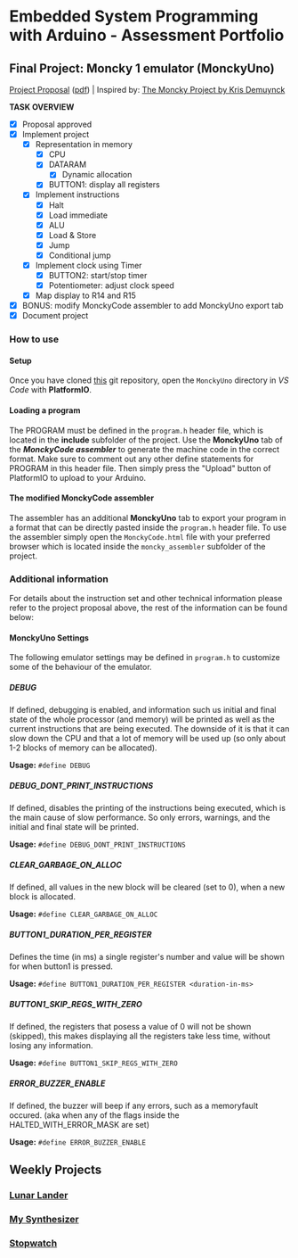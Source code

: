 # Embedded System Programming with Arduino - Assessment Portfolio

## **Final Project:** Moncky 1 emulator (MonckyUno)
[Project Proposal](/assets/project-proposal.md) ([pdf](/assets/project-proposal.pdf)) | Inspired by: [The Moncky Project by Kris Demuynck](https://gitlab.com/big-bat/moncky)

**TASK OVERVIEW**
- [x] Proposal approved
- [x] Implement project
    - [x] Representation in memory
        - [x] CPU
        - [x] DATARAM
            - [x] Dynamic allocation
        - [x] BUTTON1: display all registers
    - [x] Implement instructions
        - [x] Halt
        - [x] Load immediate
        - [x] ALU
        - [x] Load & Store
        - [x] Jump
        - [x] Conditional jump
    - [x] Implement clock using Timer
        - [x] BUTTON2: start/stop timer
        - [x] Potentiometer: adjust clock speed
    - [x] Map display to R14 and R15
- [x] BONUS: modify MonckyCode assembler to add MonckyUno export tab
- [x] Document project

### **How to use**
#### **Setup**
Once you have cloned [this](https://github.com/bdev42/infra2-arduino-portfolio.git) git repository,
open the `MonckyUno` directory in _VS Code_ with **PlatformIO**.

#### **Loading a program**
The PROGRAM must be defined in the `program.h` header file,
which is located in the **include** subfolder of the project.
Use the **MonckyUno** tab of the **_MonckyCode assembler_** to
generate the machine code in the correct format. Make sure to
comment out any other define statements for PROGRAM in this header file.
Then simply press the "Upload" button of PlatformIO to upload to your Arduino.

#### **The modified MonckyCode assembler**
The assembler has an additional **MonckyUno** tab to export
your program in a format that can be directly pasted inside
the `program.h` header file. To use the assembler simply
open the `MonckyCode.html` file with your preferred browser
which is located inside the `moncky_assembler` subfolder of
the project.

### **Additional information**
For details about the instruction set and other technical information please refer to the project proposal above,
the rest of the information can be found below:
#### **MonckyUno Settings**
The following emulator settings may be defined in `program.h`
to customize some of the behaviour of the emulator.

##### **DEBUG**
If defined, debugging is enabled, and information such us initial
and final state of the whole processor (and memory) will be printed
as well as the current instructions that are being executed.
The downside of it is that it can slow down the CPU and that
a lot of memory will be used up (so only about 1-2 blocks of
memory can be allocated).

**Usage:** `#define DEBUG`
##### **DEBUG_DONT_PRINT_INSTRUCTIONS**
If defined, disables the printing of the instructions
being executed, which is the main cause of slow performance.
So only errors, warnings, and the initial and final state will be printed.

**Usage:** `#define DEBUG_DONT_PRINT_INSTRUCTIONS`
##### **CLEAR_GARBAGE_ON_ALLOC**
If defined, all values in the new block will be cleared (set to 0),
when a new block is allocated.

**Usage:** `#define CLEAR_GARBAGE_ON_ALLOC`
##### **BUTTON1_DURATION_PER_REGISTER**
Defines the time (in ms) a single register's number and 
value will be shown for when button1 is pressed.

**Usage:** `#define BUTTON1_DURATION_PER_REGISTER <duration-in-ms>`
##### **BUTTON1_SKIP_REGS_WITH_ZERO**
If defined, the registers that posess a value of 0 will
not be shown (skipped), this makes displaying all the
registers take less time, without losing any information.

**Usage:** `#define BUTTON1_SKIP_REGS_WITH_ZERO`
##### **ERROR_BUZZER_ENABLE**
If defined, the buzzer will beep if any errors,
such as a memoryfault occured. (aka when any of
the flags inside the HALTED_WITH_ERROR_MASK are set)

**Usage:** `#define ERROR_BUZZER_ENABLE`

## Weekly Projects
### [Lunar Lander](LunarLander/)

### [My Synthesizer](Synthesizer/)

### [Stopwatch](Stopwatch/)
